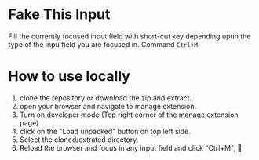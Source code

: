 # Fake This Input
Fill the currently focused input field with short-cut key depending upun the type of the inpu field you are focused in.
Command `Ctrl+M`

# How to use locally
1. clone the repository or download the zip and extract.
2. open your browser and navigate to manage extension.
3. Turn on developer mode (Top right corner of the manage extension page)
3. click on the "Load unpacked" button on top left side.
4. Select the cloned/extrated directory.
5. Reload the browser and focus in any input field and click "Ctrl+M", 🎉 

